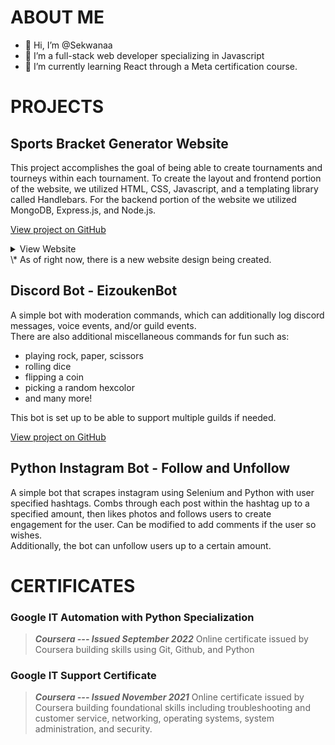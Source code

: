 # ABOUT ME

- 👋 Hi, I’m @Sekwanaa
- 👀 I’m a full-stack web developer specializing in Javascript
- 🌱 I’m currently learning React through a Meta certification course.

# PROJECTS
## Sports Bracket Generator Website

This project accomplishes the goal of being able to create tournaments and tourneys within each tournament.
To create the layout and frontend portion of the website, we utilized HTML, CSS, Javascript, and a templating library called Handlebars.
For the backend portion of the website we utilized MongoDB, Express.js, and Node.js.

[View project on GitHub](https://github.com/sekwanaa/sportsfest_bracket)
<details>
<summary>View Website</summary>
	
### Preview of the landing page
![Screenshot (1)](https://github.com/sekwanaa/Sekwanaa/assets/112197395/9b2fd0d3-cbdc-41de-a0b0-4b0bfefe4e2a)

### You can create tournaments and teams within tournaments from the profile page
![Screenshot (3)](https://github.com/sekwanaa/Sekwanaa/assets/112197395/5628b988-dd1c-4222-b24d-f5f640d66f7e)

### Each tournament is dynamically created with the tournament name and any selected sports
![Screenshot (4)](https://github.com/sekwanaa/Sekwanaa/assets/112197395/ebf5bf0e-e924-4529-8d09-ef73955aebf7)
![Screenshot (8)](https://github.com/sekwanaa/Sekwanaa/assets/112197395/135cfbd7-975e-4fd0-93c8-d65f7e2bbae3)

### - Current Bracket
![currentBracket](https://github.com/sekwanaa/Sekwanaa/assets/112197395/6c75028b-4657-462d-983f-aae501a291c2)

### - Current Games
![image](https://github.com/sekwanaa/Sekwanaa/assets/112197395/bbdb9028-fb03-4e52-a357-002ca1994447)

### - Current Seeds
![image](https://github.com/sekwanaa/Sekwanaa/assets/112197395/4bae5bd9-392b-42a6-a0c3-011530dc1ff2)

### - Current Teams
![image](https://github.com/sekwanaa/Sekwanaa/assets/112197395/d5d2ddd0-9260-4905-a0d2-c7b0ea21441b)

### - Round Robin
![image](https://github.com/sekwanaa/Sekwanaa/assets/112197395/cf867f17-dbb1-4c5f-8bc3-1b48359bf562)

</details>
\* As of right now, there is a new website design being created. 

## Discord Bot - EizoukenBot
A simple bot with moderation commands, which can additionally log discord messages, voice events, and/or guild events.\
There are also additional miscellaneous commands for fun such as:
 - playing rock, paper, scissors
 - rolling dice
 - flipping a coin
 - picking a random hexcolor
 - and many more!

This bot is set up to be able to support multiple guilds if needed. 

[View project on GitHub](https://github.com/sekwanaa/EizoukenBot-V.2)

## Python Instagram Bot - Follow and Unfollow
A simple bot that scrapes instagram using Selenium and Python with user specified hashtags. Combs through each post within the hashtag up to a specified amount, then likes photos and follows users to create engagement for the user. Can be modified to add comments if the user so wishes.\
Additionally, the bot can unfollow users up to a certain amount.

# CERTIFICATES
### Google IT Automation with Python Specialization

>***Coursera --- Issued September 2022***
Online certificate issued by Coursera building skills using Git, Github, and Python

### Google IT Support Certificate
>***Coursera --- Issued November 2021***
Online certificate issued by Coursera building foundational skills including
troubleshooting and customer service, networking, operating systems, system
administration, and security.

<!---
Jiggly-sensation/Jiggly-sensation is a ✨ special ✨ repository because its `README.md` (this file) appears on your GitHub profile.
You can click the Preview link to take a look at your changes.
--->


